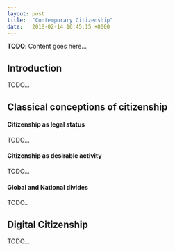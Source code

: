 ```yaml
---
layout: post
title:  "Contemporary Citizenship"
date:   2018-02-14 16:45:15 +0000
---
```


__TODO__: Content goes here...

## Introduction
TODO...

## Classical conceptions of citizenship

#### Citizenship as legal status
TODO...

#### Citizenship as desirable activity
TODO...

#### Global and National divides
TODO..

## Digital Citizenship
TODO...